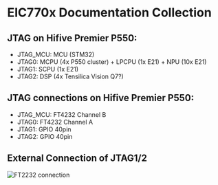 # EIC770x Documentation Collection

## JTAG on Hifive Premier P550:
- JTAG_MCU: MCU (STM32)
- JTAG0: MCPU (4x P550 cluster) + LPCPU (1x E21) + NPU (10x E21)
- JTAG1: SCPU (1x E21)
- JTAG2: DSP (4x Tensilica Vision Q7?)

## JTAG connections on Hifive Premier P550:
- JTAG_MCU: FT4232 Channel B
- JTAG0: FT4232 Channel A
- JTAG1: GPIO 40pin
- JTAG2: GPIO 40pin

## External Connection of JTAG1/2
![FT2232 connection](./ft2232-jtag.svg)
